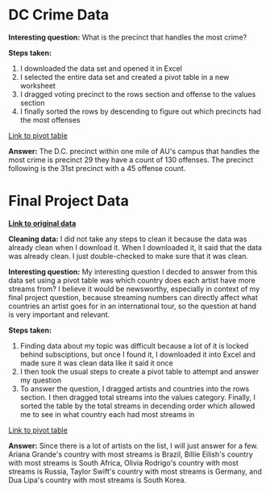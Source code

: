 # DC Crime Data

**Interesting question:**
What is the precinct that handles the most crime? 

**Steps taken:** 

1. I downloaded the data set and opened it in Excel
2. I selected the entire data set and created a pivot table in a new worksheet
3. I dragged voting precinct to the rows section and offense to the values section
4. I finally sorted the rows by descending to figure out which precincts had the most offenses

[Link to pivot table](https://american0-my.sharepoint.com/:x:/g/personal/ia8003a_american_edu/ET3bD28DMb1InFl5d1lH6r4Bk56YXmSF1IvwG5XafOChdQ?e=dOOMyw)

**Answer:**
The D.C. precinct within one mile of AU's campus that handles the most crime is precinct 29 they have a count of 130 offenses. The precinct following is the 31st precinct with a 45 offense count.

# Final Project Data 

**[Link to original data](https://www.kaggle.com/datasets/atharvasoundankar/spotify-global-streaming-data-2024/data?select=Cleaned_Spotify_2024_Global_Streaming_Data.csv)**

**Cleaning data:**
I did not take any steps to clean it because the data was already clean when I download it. When I downloaded it, it said that the data was already clean. I just double-checked to make sure that it was clean. 

**Interesting question:** 
My interesting question I decded to answer from this data set using a pivot table was which country does each artist have more streams from? I believe it would be newsworthy, especially in context of my final project question, because streaming numbers can directly affect what countries an artist goes for in an international tour, so the question at hand is very important and relevant. 

**Steps taken:** 

1. Finding data about my topic was difficult because a lot of it is locked behind subsciptions, but once I found it, I downloaded it into Excel and made sure it was clean data like it said it once
2. I then took the usual steps to create a pivot table to attempt and answer my question
3. To answer the question, I dragged artists and countries into the rows section. I then dragged total streams into the values category. Finally, I sorted the table by the total streams in decending order which allowed me to see in what country each had most streams in

[Link to pivot table](https://american0-my.sharepoint.com/:x:/g/personal/ia8003a_american_edu/EabA9AchazFPvD1iparF-rYBAh5jioap9J5bIBOG4-N2yw?e=r3fpSH)

**Answer:** 
Since there is a lot of artists on the list, I will just answer for a few. Ariana Grande's country with most streams is Brazil, Billie Eilish's country with most streams is South Africa, Olivia Rodrigo's country with most streams is Russia, Taylor Swift's country with most streams is Germany, and Dua Lipa's country with most streams is South Korea. 

